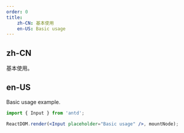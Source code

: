 ```yaml
---
order: 0
title:
    zh-CN: 基本使用
    en-US: Basic usage
---
```


## zh-CN

基本使用。

## en-US

Basic usage example.

````jsx
import { Input } from 'antd';

ReactDOM.render(<Input placeholder="Basic usage" />, mountNode);
````
